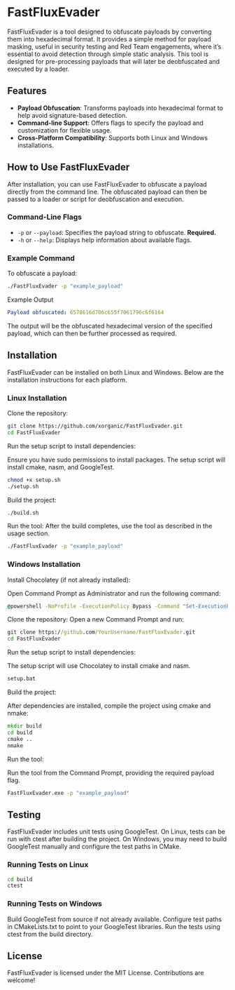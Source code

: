# FastFluxEvader

FastFluxEvader is a tool designed to obfuscate payloads by converting them into hexadecimal format. It provides a simple method for payload masking, useful in security testing and Red Team engagements, where it’s essential to avoid detection through simple static analysis. This tool is designed for pre-processing payloads that will later be deobfuscated and executed by a loader.

## Features

- **Payload Obfuscation**: Transforms payloads into hexadecimal format to help avoid signature-based detection.
- **Command-line Support**: Offers flags to specify the payload and customization for flexible usage.
- **Cross-Platform Compatibility**: Supports both Linux and Windows installations.

## How to Use FastFluxEvader

After installation, you can use FastFluxEvader to obfuscate a payload directly from the command line. The obfuscated payload can then be passed to a loader or script for deobfuscation and execution.

### Command-Line Flags

- `-p` or `--payload`: Specifies the payload string to obfuscate. **Required.**
- `-h` or `--help`: Displays help information about available flags.

### Example Command

To obfuscate a payload:
```bash
./FastFluxEvader -p "example_payload"
```
Example Output
```yaml
Payload obfuscated: 6578616d706c655f7061796c6f6164
```
The output will be the obfuscated hexadecimal version of the specified payload, which can then be further processed as required.

## Installation
FastFluxEvader can be installed on both Linux and Windows. Below are the installation instructions for each platform.

### Linux Installation
Clone the repository:

```bash
git clone https://github.com/xorganic/FastFluxEvader.git
cd FastFluxEvader
```
Run the setup script to install dependencies:

Ensure you have sudo permissions to install packages.
The setup script will install cmake, nasm, and GoogleTest.
```bash
chmod +x setup.sh
./setup.sh
```
Build the project:

```bash
./build.sh
```
 Run the tool:
After the build completes, use the tool as described in the usage section.
```bash
./FastFluxEvader -p "example_payload"
```
### Windows Installation
Install Chocolatey (if not already installed):

Open Command Prompt as Administrator and run the following command:

```cmd
@powershell -NoProfile -ExecutionPolicy Bypass -Command "Set-ExecutionPolicy Bypass -Scope Process; [System.Net.ServicePointManager]::SecurityProtocol = [System.Net.SecurityProtocolType]::Tls12; Invoke-Expression ((New-Object System.Net.WebClient).DownloadString('https://community.chocolatey.org/install.ps1'))" && SET "PATH=%PATH%;%ALLUSERSPROFILE%\chocolatey\bin"
```
Clone the repository:
Open a new Command Prompt and run:

```cmd
git clone https://github.com/YourUsername/FastFluxEvader.git
cd FastFluxEvader
```
Run the setup script to install dependencies:

The setup script will use Chocolatey to install cmake and nasm.
```cmd
setup.bat
```
Build the project:

After dependencies are installed, compile the project using cmake and nmake:

```cmd
mkdir build
cd build
cmake ..
nmake
```
Run the tool:

Run the tool from the Command Prompt, providing the required payload flag.

```cmd
FastFluxEvader.exe -p "example_payload"
```
## Testing
FastFluxEvader includes unit tests using GoogleTest. On Linux, tests can be run with ctest after building the project. On Windows, you may need to build GoogleTest manually and configure the test paths in CMake.

### Running Tests on Linux
```bash
cd build
ctest
```
### Running Tests on Windows
Build GoogleTest from source if not already available.
Configure test paths in CMakeLists.txt to point to your GoogleTest libraries.
Run the tests using ctest from the build directory.
## License
FastFluxEvader is licensed under the MIT License. Contributions are welcome!
